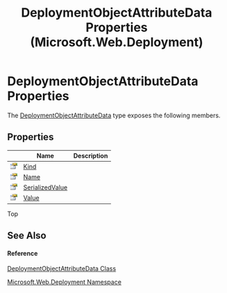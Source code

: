 ﻿---
title: DeploymentObjectAttributeData Properties (Microsoft.Web.Deployment)
TOCTitle: DeploymentObjectAttributeData Properties
ms:assetid: Properties.T:Microsoft.Web.Deployment.DeploymentObjectAttributeData
ms:mtpsurl: https://msdn.microsoft.com/en-us/library/microsoft.web.deployment.deploymentobjectattributedata_properties(v=VS.90)
ms:contentKeyID: 22754012
ms.date: 05/02/2012
mtps_version: v=VS.90
---

# DeploymentObjectAttributeData Properties

The [DeploymentObjectAttributeData](deploymentobjectattributedata-class-microsoft-web-deployment.md) type exposes the following members.

## Properties

<table>
<thead>
<tr class="header">
<th> </th>
<th>Name</th>
<th>Description</th>
</tr>
</thead>
<tbody>
<tr class="odd">
<td><img src="images/Dd565996.pubproperty(en-us,VS.90).gif" title="Public property" alt="Public property" /></td>
<td><a href="deploymentobjectattributedata-kind-property-microsoft-web-deployment.md">Kind</a></td>
<td></td>
</tr>
<tr class="even">
<td><img src="images/Dd565996.pubproperty(en-us,VS.90).gif" title="Public property" alt="Public property" /></td>
<td><a href="deploymentobjectattributedata-name-property-microsoft-web-deployment.md">Name</a></td>
<td></td>
</tr>
<tr class="odd">
<td><img src="images/Dd565996.pubproperty(en-us,VS.90).gif" title="Public property" alt="Public property" /></td>
<td><a href="deploymentobjectattributedata-serializedvalue-property-microsoft-web-deployment.md">SerializedValue</a></td>
<td></td>
</tr>
<tr class="even">
<td><img src="images/Dd565996.pubproperty(en-us,VS.90).gif" title="Public property" alt="Public property" /></td>
<td><a href="deploymentobjectattributedata-value-property-microsoft-web-deployment.md">Value</a></td>
<td></td>
</tr>
</tbody>
</table>


Top

## See Also

#### Reference

[DeploymentObjectAttributeData Class](deploymentobjectattributedata-class-microsoft-web-deployment.md)

[Microsoft.Web.Deployment Namespace](microsoft-web-deployment-namespace.md)

